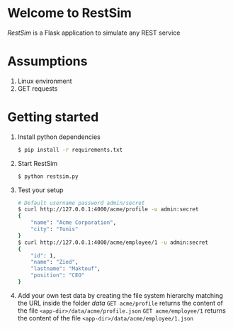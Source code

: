 # Welcome to RestSim

*RestSim* is a Flask application to simulate any REST service
# Assumptions

 1. Linux environment
 2. GET requests

# Getting started

 1. Install python dependencies
     ```bash
    $ pip install -r requirements.txt
    ```
 2. Start RestSim
    ```bash
    $ python restsim.py
    ```
    
 3. Test your setup
	```bash
	# Default username password admin/secret
	$ curl http://127.0.0.1:4000/acme/profile -u admin:secret
	{
		"name": "Acme Corporation",
		"city": "Tunis"
	}
	$ curl http://127.0.0.1:4000/acme/employee/1 -u admin:secret
	{
		"id": 1,
		"name": "Zied",
		"lastname": "Maktouf",
		"position": "CEO"
	}
	```
 4. Add your own test data by creating the file system hierarchy matching the URL inside the folder *data*
	 `GET acme/profile` returns the content of the file `<app-dir>/data/acme/profile.json`
	 `GET acme/employee/1` returns the content of the file `<app-dir>/data/acme/employee/1.json` 


    

